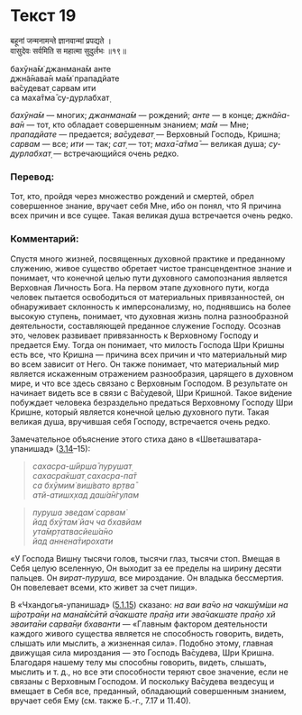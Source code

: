 # Текст 19

बहूनां जन्मनामन्ते ज्ञानवान्मां प्रपद्यते ।  
वासुदेवः सर्वमिति स महात्मा सुदुर्लभः ॥१९॥

бахӯна̄м̇ джанмана̄м анте  
джн̃а̄нава̄н ма̄м̇ прападйате  
ва̄судеват̣ сарвам ити  
са маха̄тма̄ су-дурлабхат̣

_бахӯна̄м_ — многих; _джанмана̄м_ — рождений; _анте_ — в конце; _джн̃а̄на-ва̄н_ — тот, кто обладает совершенным знанием; _ма̄м_ — Мне; _прападйате_ — предается; _ва̄судеват̣_ — Верховный Господь, Кришна; _сарвам_ — все; _ити_ — так; _сат̣_ — тот; _маха̄-а̄тма̄_ — великая душа; _су- дурлабхат̣_ — встречающийся очень редко.

### Перевод:

Тот, кто, пройдя через множество рождений и смертей, обрел совершенное знание, вручает себя Мне, ибо он понял, что Я причина всех причин и все сущее. Такая великая душа встречается очень редко.

### Комментарий:

Спустя много жизней, посвященных духовной практике и преданному служению, живое существо обретает чистое трансцендентное знание и понимает, что конечной целью пути духовного самопознания является Верховная Личность Бога. На первом этапе духовного пути, когда человек пытается освободиться от материальных привязанностей, он обнаруживает склонность к имперсонализму, но, поднявшись на более высокую ступень, понимает, что духовная жизнь полна разнообразной деятельности, составляющей преданное служение Господу. Осознав это, человек развивает привязанность к Верховному Господу и предается Ему. Тогда он понимает, что милость Господа Шри Кришны есть все, что Кришна — причина всех причин и что материальный мир во всем зависит от Него. Он также понимает, что материальный мир является искаженным отражением разнообразия, царящего в духовном мире, и что все здесь связано с Верховным Господом. В результате он начинает видеть все в связи с Ва̄судевой, Шри Кришной. Такое ви́дение побуждает человека безраздельно предаться Верховному Господу Шри Кришне, который является конечной целью духовного пути. Такая великая душа, вручившая себя Господу, встречается очень редко.

Замечательное объяснение этого стиха дано в «Шветашватара- упанишад» ([3.14](#)–15):

> _сахасра-ш́ӣрша̄ пурушат̣  
> сахасра̄кшат̣ сахасра-па̄т  
> са бхӯмим̇ виш́вато вр̣тва̄  
> атй-атишх̣хад даш́а̄н̇гулам_

> _пуруша эведам̇ сарвам̇  
> йад бхӯтам̇ йач ча бхавйам  
> ута̄мр̣татвасйеш́а̄но  
> йад аннена̄тирохати_

«У Господа Вишну тысячи голов, тысячи глаз, тысячи стоп. Вмещая в Себя целую вселенную, Он выходит за ее пределы на ширину десяти пальцев. Он _вират-пуруша,_ все мироздание. Он владыка бессмертия. Он повелевает всеми, кто живет за счет пищи».

В «Чхандогья-упанишад» ([5.1.15](#)) сказано: _на ваи ва̄чо на чакшӯм̇ши на ш́ротра̄н̣и на мана̄м̇сӣтй а̄чакшате пра̄н̣а ити эва̄чакшате пра̄н̣о хй эваита̄ни сарва̄н̣и бхаванти_ — «Главным фактором деятельности каждого живого существа является не способность говорить, видеть, слышать или мыслить, а жизненная сила». Подобно этому, главная движущая сила мироздания — это Господь Ва̄судева, Шри Кришна. Благодаря нашему телу мы способны говорить, видеть, слышать, мыслить и т. д., но все эти способности теряют свое значение, если не связаны с Верховным Господом. И поскольку Ва̄судева вездесущ и вмещает в Себя все, преданный, обладающий совершенным знанием, вручает себя Ему (см. также Б.-г., 7.17 и 11.40).